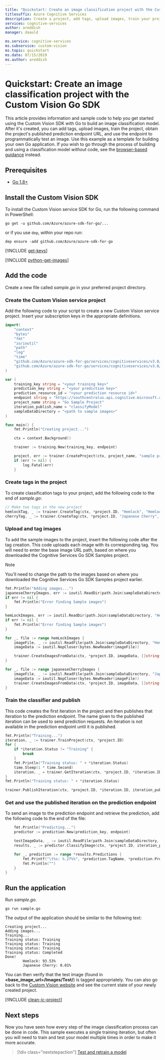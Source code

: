```yaml
---
title: "Quickstart: Create an image classification project with the Custom Vision SDK for Go"
titlesuffix: Azure Cognitive Services
description: Create a project, add tags, upload images, train your project, and make a prediction using the Go SDK.
services: cognitive-services
author: areddish
manager: daauld

ms.service: cognitive-services
ms.subservice: custom-vision
ms.topic: quickstart
ms.date: 07/15/2019
ms.author: areddish
---
```


# Quickstart: Create an image classification project with the Custom Vision Go SDK

This article provides information and sample code to help you get started using the Custom Vision SDK with Go to build an image classification model. After it's created, you can add tags, upload images, train the project, obtain the project's published prediction endpoint URL, and use the endpoint to programmatically test an image. Use this example as a template for building your own Go application. If you wish to go through the process of building and using a classification model _without_ code, see the [browser-based guidance](getting-started-build-a-classifier.md) instead.

## Prerequisites

- [Go 1.8+](https://golang.org/doc/install)

## Install the Custom Vision SDK

To install the Custom Vision service SDK for Go, run the following command in PowerShell:

```shell
go get -u github.com/Azure/azure-sdk-for-go/...
```

or if you use `dep`, within your repo run:
```shell
dep ensure -add github.com/Azure/azure-sdk-for-go
```

[!INCLUDE [get-keys](includes/get-keys.md)]

[!INCLUDE [python-get-images](includes/python-get-images.md)]

## Add the code

Create a new file called *sample.go* in your preferred project directory.

### Create the Custom Vision service project

Add the following code to your script to create a new Custom Vision service project. Insert your subscription keys in the appropriate definitions.

```go
import(
    "context"
    "bytes"
    "fmt"
    "io/ioutil"
    "path"
    "log"
    "time"
    "github.com/Azure/azure-sdk-for-go/services/cognitiveservices/v3.0/customvision/training"
    "github.com/Azure/azure-sdk-for-go/services/cognitiveservices/v3.0/customvision/prediction"
)

var (
    training_key string = "<your training key>"
    prediction_key string = "<your prediction key>"
    prediction_resource_id = "<your prediction resource id>"
    endpoint string = "https://southcentralus.api.cognitive.microsoft.com"
    project_name string = "Go Sample Project"
    iteration_publish_name = "classifyModel"
    sampleDataDirectory = "<path to sample images>"
)

func main() {
    fmt.Println("Creating project...")

    ctx = context.Background()

    trainer := training.New(training_key, endpoint)

    project, err := trainer.CreateProject(ctx, project_name, "sample project", nil, string(training.Multilabel))
    if (err != nil) {
        log.Fatal(err)
    }
```

### Create tags in the project

To create classification tags to your project, add the following code to the end of *sample.go*:

```go
// Make two tags in the new project
hemlockTag, _ := trainer.CreateTag(ctx, *project.ID, "Hemlock", "Hemlock tree tag", string(training.Regular))
cherryTag, _ := trainer.CreateTag(ctx, *project.ID, "Japanese Cherry", "Japanese cherry tree tag", string(training.Regular))
```

### Upload and tag images

To add the sample images to the project, insert the following code after the tag creation. This code uploads each image with its corresponding tag. You will need to enter the base image URL path, based on where you downloaded the Cognitive Services Go SDK Samples project.

> [!NOTE]
> You'll need to change the path to the images based on where you downloaded the Cognitive Services Go SDK Samples project earlier.

```go
fmt.Println("Adding images...")
japaneseCherryImages, err := ioutil.ReadDir(path.Join(sampleDataDirectory, "Japanese Cherry"))
if err != nil {
    fmt.Println("Error finding Sample images")
}

hemLockImages, err := ioutil.ReadDir(path.Join(sampleDataDirectory, "Hemlock"))
if err != nil {
    fmt.Println("Error finding Sample images")
}

for _, file := range hemLockImages {
    imageFile, _ := ioutil.ReadFile(path.Join(sampleDataDirectory, "Hemlock", file.Name()))
    imageData := ioutil.NopCloser(bytes.NewReader(imageFile))

    trainer.CreateImagesFromData(ctx, *project.ID, imageData, []string{ hemlockTag.ID.String() })
}

for _, file := range japaneseCherryImages {
    imageFile, _ := ioutil.ReadFile(path.Join(sampleDataDirectory, "Japanese Cherry", file.Name()))
    imageData := ioutil.NopCloser(bytes.NewReader(imageFile))
    trainer.CreateImagesFromData(ctx, *project.ID, imageData, []string{ cherryTag.ID.String() })
}
```

### Train the classifier and publish

This code creates the first iteration in the project and then publishes that iteration to the prediction endpoint. The name given to the published iteration can be used to send prediction requests. An iteration is not available in the prediction endpoint until it is published.

```go
fmt.Println("Training...")
iteration, _ := trainer.TrainProject(ctx, *project.ID)
for {
    if *iteration.Status != "Training" {
        break
    }
    fmt.Println("Training status: " + *iteration.Status)
    time.Sleep(1 * time.Second)
    iteration, _ = trainer.GetIteration(ctx, *project.ID, *iteration.ID)
}
fmt.Println("Training status: " + *iteration.Status)

trainer.PublishIteration(ctx, *project.ID, *iteration.ID, iteration_publish_name, prediction_resource_id))
```

### Get and use the published iteration on the prediction endpoint

To send an image to the prediction endpoint and retrieve the prediction, add the following code to the end of the file:

```go
    fmt.Println("Predicting...")
    predictor := prediction.New(prediction_key, endpoint)

    testImageData, _ := ioutil.ReadFile(path.Join(sampleDataDirectory, "Test", "test_image.jpg"))
    results, _ := predictor.ClassifyImage(ctx, *project.ID, iteration_publish_name, ioutil.NopCloser(bytes.NewReader(testImageData)), "")

    for _, prediction := range *results.Predictions	{
        fmt.Printf("\t%s: %.2f%%", *prediction.TagName, *prediction.Probability * 100)
        fmt.Println("")
    }
}
```

## Run the application

Run *sample.go*.

```shell
go run sample.go
```

The output of the application should be similar to the following text:

```console
Creating project...
Adding images...
Training...
Training status: Training
Training status: Training
Training status: Training
Training status: Completed
Done!
        Hemlock: 93.53%
        Japanese Cherry: 0.01%
```

You can then verify that the test image (found in **<base_image_url>/Images/Test/**) is tagged appropriately. You can also go back to the [Custom Vision website](https://customvision.ai) and see the current state of your newly created project.

[!INCLUDE [clean-ic-project](includes/clean-ic-project.md)]

## Next steps

Now you have seen how every step of the image classification process can be done in code. This sample executes a single training iteration, but often you will need to train and test your model multiple times in order to make it more accurate.

> [!div class="nextstepaction"]
> [Test and retrain a model](test-your-model.md)